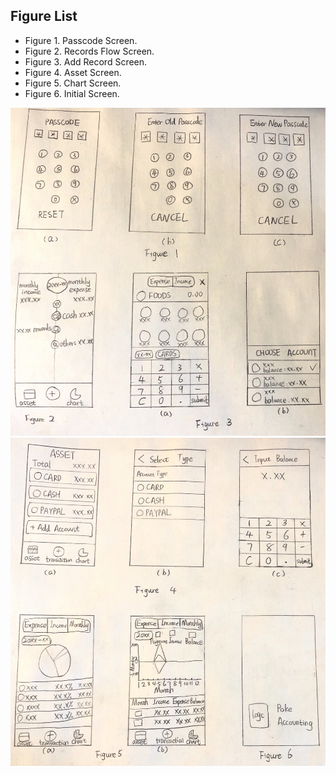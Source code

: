 ## Figure List
- Figure 1. Passcode Screen.
- Figure 2. Records Flow Screen.
- Figure 3. Add Record Screen.
- Figure 4. Asset Screen.
- Figure 5. Chart Screen.
- Figure 6. Initial Screen.

![fig1-3](f1-3.jpg)
![fig4-6](f4-6.jpg)